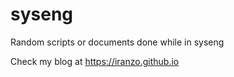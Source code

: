 # syseng

Random scripts or documents done while in syseng

Check my blog at <https://iranzo.github.io>
